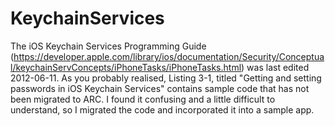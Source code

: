KeychainServices
================

The iOS Keychain Services Programming Guide (https://developer.apple.com/library/ios/documentation/Security/Conceptual/keychainServConcepts/iPhoneTasks/iPhoneTasks.html) was last edited 2012-06-11. As you probably realised, Listing 3-1, titled "Getting and setting passwords in iOS Keychain Services" contains sample code that has not been migrated to ARC. I found it confusing and a little difficult to understand, so I migrated the code and incorporated it into a sample app.
